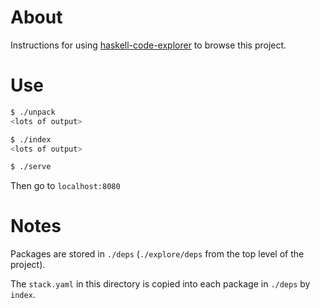 # About

Instructions for using [haskell-code-explorer](https://github.com/alexwl/haskell-code-explorer) to browse this project.

# Use

```sh
$ ./unpack
<lots of output>

$ ./index
<lots of output>

$ ./serve
```

Then go to `localhost:8080`

# Notes

Packages are stored in `./deps` (`./explore/deps` from the top level of the project).

The `stack.yaml` in this directory is copied into each package in `./deps` by `index`.

